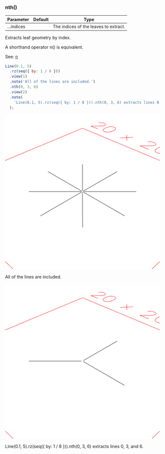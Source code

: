 ### nth()
Parameter|Default|Type
---|---|---
...indices||The indices of the leaves to extract.

Extracts leaf geometry by index.

A shorthand operator n() is equivalent.

See: [n](#https://raw.githubusercontent.com/jsxcad/JSxCAD/master/nb/api/n.nb)

```JavaScript
Line(0.1, 5)
  .rz(seq({ by: 1 / 8 }))
  .view(1)
  .note('All of the lines are included.')
  .nth(0, 3, 6)
  .view(2)
  .note(
    'Line(0.1, 5).rz(seq({ by: 1 / 8 })).nth(0, 3, 6) extracts lines 0, 3, and 6.'
  );
```

![Image](nth.md.0.png)

All of the lines are included.

![Image](nth.md.1.png)

Line(0.1, 5).rz(seq({ by: 1 / 8 })).nth(0, 3, 6) extracts lines 0, 3, and 6.
